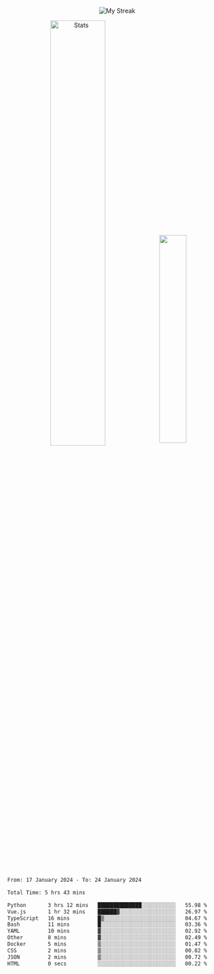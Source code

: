 <p align="center">
<picture>
  <source media="(prefers-color-scheme: dark)" srcset="http://github-readme-streak-stats.herokuapp.com?user=semolik&theme=dark&hide_border=true&background=DD272700">
  <img alt="My Streak" src="http://github-readme-streak-stats.herokuapp.com?user=semolik&hide_border=true">
</picture>
</p>
<div align="center">
  <picture>
    <source media="(prefers-color-scheme: dark)" srcset="https://github-readme-stats.vercel.app/api?username=semolik&show_icons=true&bg_color=DD272700&hide_border=true&theme=dark">
        <img alt="Stats" src="https://github-readme-stats.vercel.app/api?username=semolik&show_icons=true&bg_color=DD272700&hide_border=true" width="50%" >
  </picture>
  <sup>
  <picture>
  <source media="(prefers-color-scheme: dark)" srcset="https://github-readme-stats.vercel.app/api/top-langs/?username=semolik&layout=compact&hide_border=true&bg_color=DD272700&theme=dark">
  <img src="https://github-readme-stats.vercel.app/api/top-langs/?username=semolik&layout=compact&hide_border=true" width="35%" />
  </picture>
  </sup>
</div>
<!--START_SECTION:waka-->

```txt
From: 17 January 2024 - To: 24 January 2024

Total Time: 5 hrs 43 mins

Python       3 hrs 12 mins   ██████████████░░░░░░░░░░░   55.98 %
Vue.js       1 hr 32 mins    ██████▓░░░░░░░░░░░░░░░░░░   26.97 %
TypeScript   16 mins         █▒░░░░░░░░░░░░░░░░░░░░░░░   04.67 %
Bash         11 mins         █░░░░░░░░░░░░░░░░░░░░░░░░   03.36 %
YAML         10 mins         ▓░░░░░░░░░░░░░░░░░░░░░░░░   02.92 %
Other        8 mins          ▓░░░░░░░░░░░░░░░░░░░░░░░░   02.49 %
Docker       5 mins          ▒░░░░░░░░░░░░░░░░░░░░░░░░   01.47 %
CSS          2 mins          ▒░░░░░░░░░░░░░░░░░░░░░░░░   00.82 %
JSON         2 mins          ▒░░░░░░░░░░░░░░░░░░░░░░░░   00.72 %
HTML         0 secs          ░░░░░░░░░░░░░░░░░░░░░░░░░   00.22 %
```

<!--END_SECTION:waka-->

